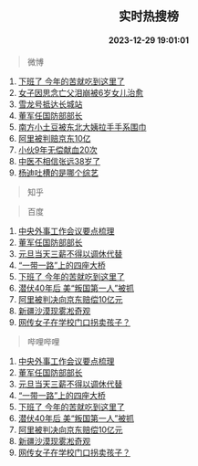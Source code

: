 <div align="center"><h2>实时热搜榜</h2><h4>2023-12-29 19:01:01</h4></div>

> 微博  

1. [下班了 今年的苦就吃到这里了](https://s.weibo.com/weibo?q=%E4%B8%8B%E7%8F%AD%E4%BA%86%20%E4%BB%8A%E5%B9%B4%E7%9A%84%E8%8B%A6%E5%B0%B1%E5%90%83%E5%88%B0%E8%BF%99%E9%87%8C%E4%BA%86&t=31&band_rank=1&Refer=top)<br />
2. [女子因思念亡父泪崩被6岁女儿治愈](https://s.weibo.com/weibo?q=%23%E5%A5%B3%E5%AD%90%E5%9B%A0%E6%80%9D%E5%BF%B5%E4%BA%A1%E7%88%B6%E6%B3%AA%E5%B4%A9%E8%A2%AB6%E5%B2%81%E5%A5%B3%E5%84%BF%E6%B2%BB%E6%84%88%23&t=31&band_rank=2&Refer=top)<br />
3. [雪龙号抵达长城站](https://s.weibo.com/weibo?q=%23%E9%9B%AA%E9%BE%99%E5%8F%B7%E6%8A%B5%E8%BE%BE%E9%95%BF%E5%9F%8E%E7%AB%99%23&t=31&band_rank=3&Refer=top)<br />
4. [董军任国防部部长](https://s.weibo.com/weibo?q=%23%E8%91%A3%E5%86%9B%E4%BB%BB%E5%9B%BD%E9%98%B2%E9%83%A8%E9%83%A8%E9%95%BF%23&t=31&band_rank=4&Refer=top)<br />
5. [南方小土豆被东北大姨拉手手系围巾](https://s.weibo.com/weibo?q=%23%E5%8D%97%E6%96%B9%E5%B0%8F%E5%9C%9F%E8%B1%86%E8%A2%AB%E4%B8%9C%E5%8C%97%E5%A4%A7%E5%A7%A8%E6%8B%89%E6%89%8B%E6%89%8B%E7%B3%BB%E5%9B%B4%E5%B7%BE%23&t=31&band_rank=5&Refer=top)<br />
6. [阿里被判赔京东10亿](https://s.weibo.com/weibo?q=%23%E9%98%BF%E9%87%8C%E8%A2%AB%E5%88%A4%E8%B5%94%E4%BA%AC%E4%B8%9C10%E4%BA%BF%23&t=31&band_rank=6&Refer=top)<br />
7. [小伙9年无偿献血20次](https://s.weibo.com/weibo?q=%23%E5%B0%8F%E4%BC%999%E5%B9%B4%E6%97%A0%E5%81%BF%E7%8C%AE%E8%A1%8020%E6%AC%A1%23&t=31&band_rank=7&Refer=top)<br />
8. [中医不相信张远38岁了](https://s.weibo.com/weibo?q=%E4%B8%AD%E5%8C%BB%E4%B8%8D%E7%9B%B8%E4%BF%A1%E5%BC%A0%E8%BF%9C38%E5%B2%81%E4%BA%86&t=31&band_rank=8&Refer=top)<br />
9. [杨迪吐槽的是哪个综艺](https://s.weibo.com/weibo?q=%E6%9D%A8%E8%BF%AA%E5%90%90%E6%A7%BD%E7%9A%84%E6%98%AF%E5%93%AA%E4%B8%AA%E7%BB%BC%E8%89%BA&t=31&band_rank=9&Refer=top)<br />

> 知乎  


> 百度  

1. [中央外事工作会议要点梳理](https://www.baidu.com/s?wd=%E4%B8%AD%E5%A4%AE%E5%A4%96%E4%BA%8B%E5%B7%A5%E4%BD%9C%E4%BC%9A%E8%AE%AE%E8%A6%81%E7%82%B9%E6%A2%B3%E7%90%86&sa=fyb_news&rsv_dl=fyb_news)<br />
2. [董军任国防部部长](https://www.baidu.com/s?wd=%E8%91%A3%E5%86%9B%E4%BB%BB%E5%9B%BD%E9%98%B2%E9%83%A8%E9%83%A8%E9%95%BF&sa=fyb_news&rsv_dl=fyb_news)<br />
3. [元旦当天三薪不得以调休代替](https://www.baidu.com/s?wd=%E5%85%83%E6%97%A6%E5%BD%93%E5%A4%A9%E4%B8%89%E8%96%AA%E4%B8%8D%E5%BE%97%E4%BB%A5%E8%B0%83%E4%BC%91%E4%BB%A3%E6%9B%BF&sa=fyb_news&rsv_dl=fyb_news)<br />
4. [“一带一路”上的四座大桥](https://www.baidu.com/s?wd=%E2%80%9C%E4%B8%80%E5%B8%A6%E4%B8%80%E8%B7%AF%E2%80%9D%E4%B8%8A%E7%9A%84%E5%9B%9B%E5%BA%A7%E5%A4%A7%E6%A1%A5&sa=fyb_news&rsv_dl=fyb_news)<br />
5. [下班了 今年的苦就吃到这里了](https://www.baidu.com/s?wd=%E4%B8%8B%E7%8F%AD%E4%BA%86+%E4%BB%8A%E5%B9%B4%E7%9A%84%E8%8B%A6%E5%B0%B1%E5%90%83%E5%88%B0%E8%BF%99%E9%87%8C%E4%BA%86&sa=fyb_news&rsv_dl=fyb_news)<br />
6. [潜伏40年后 美“叛国第一人”被抓](https://www.baidu.com/s?wd=%E6%BD%9C%E4%BC%8F40%E5%B9%B4%E5%90%8E+%E7%BE%8E%E2%80%9C%E5%8F%9B%E5%9B%BD%E7%AC%AC%E4%B8%80%E4%BA%BA%E2%80%9D%E8%A2%AB%E6%8A%93&sa=fyb_news&rsv_dl=fyb_news)<br />
7. [阿里被判决向京东赔偿10亿元](https://www.baidu.com/s?wd=%E9%98%BF%E9%87%8C%E8%A2%AB%E5%88%A4%E5%86%B3%E5%90%91%E4%BA%AC%E4%B8%9C%E8%B5%94%E5%81%BF10%E4%BA%BF%E5%85%83&sa=fyb_news&rsv_dl=fyb_news)<br />
8. [新疆沙漠现雾凇奇观](https://www.baidu.com/s?wd=%E6%96%B0%E7%96%86%E6%B2%99%E6%BC%A0%E7%8E%B0%E9%9B%BE%E5%87%87%E5%A5%87%E8%A7%82&sa=fyb_news&rsv_dl=fyb_news)<br />
9. [网传女子在学校门口拐卖孩子？](https://www.baidu.com/s?wd=%E7%BD%91%E4%BC%A0%E5%A5%B3%E5%AD%90%E5%9C%A8%E5%AD%A6%E6%A0%A1%E9%97%A8%E5%8F%A3%E6%8B%90%E5%8D%96%E5%AD%A9%E5%AD%90%EF%BC%9F&sa=fyb_news&rsv_dl=fyb_news)<br />

> 哔哩哔哩  

1. [中央外事工作会议要点梳理](https://www.baidu.com/s?wd=%E4%B8%AD%E5%A4%AE%E5%A4%96%E4%BA%8B%E5%B7%A5%E4%BD%9C%E4%BC%9A%E8%AE%AE%E8%A6%81%E7%82%B9%E6%A2%B3%E7%90%86&sa=fyb_news&rsv_dl=fyb_news)<br />
2. [董军任国防部部长](https://www.baidu.com/s?wd=%E8%91%A3%E5%86%9B%E4%BB%BB%E5%9B%BD%E9%98%B2%E9%83%A8%E9%83%A8%E9%95%BF&sa=fyb_news&rsv_dl=fyb_news)<br />
3. [元旦当天三薪不得以调休代替](https://www.baidu.com/s?wd=%E5%85%83%E6%97%A6%E5%BD%93%E5%A4%A9%E4%B8%89%E8%96%AA%E4%B8%8D%E5%BE%97%E4%BB%A5%E8%B0%83%E4%BC%91%E4%BB%A3%E6%9B%BF&sa=fyb_news&rsv_dl=fyb_news)<br />
4. [“一带一路”上的四座大桥](https://www.baidu.com/s?wd=%E2%80%9C%E4%B8%80%E5%B8%A6%E4%B8%80%E8%B7%AF%E2%80%9D%E4%B8%8A%E7%9A%84%E5%9B%9B%E5%BA%A7%E5%A4%A7%E6%A1%A5&sa=fyb_news&rsv_dl=fyb_news)<br />
5. [下班了 今年的苦就吃到这里了](https://www.baidu.com/s?wd=%E4%B8%8B%E7%8F%AD%E4%BA%86+%E4%BB%8A%E5%B9%B4%E7%9A%84%E8%8B%A6%E5%B0%B1%E5%90%83%E5%88%B0%E8%BF%99%E9%87%8C%E4%BA%86&sa=fyb_news&rsv_dl=fyb_news)<br />
6. [潜伏40年后 美“叛国第一人”被抓](https://www.baidu.com/s?wd=%E6%BD%9C%E4%BC%8F40%E5%B9%B4%E5%90%8E+%E7%BE%8E%E2%80%9C%E5%8F%9B%E5%9B%BD%E7%AC%AC%E4%B8%80%E4%BA%BA%E2%80%9D%E8%A2%AB%E6%8A%93&sa=fyb_news&rsv_dl=fyb_news)<br />
7. [阿里被判决向京东赔偿10亿元](https://www.baidu.com/s?wd=%E9%98%BF%E9%87%8C%E8%A2%AB%E5%88%A4%E5%86%B3%E5%90%91%E4%BA%AC%E4%B8%9C%E8%B5%94%E5%81%BF10%E4%BA%BF%E5%85%83&sa=fyb_news&rsv_dl=fyb_news)<br />
8. [新疆沙漠现雾凇奇观](https://www.baidu.com/s?wd=%E6%96%B0%E7%96%86%E6%B2%99%E6%BC%A0%E7%8E%B0%E9%9B%BE%E5%87%87%E5%A5%87%E8%A7%82&sa=fyb_news&rsv_dl=fyb_news)<br />
9. [网传女子在学校门口拐卖孩子？](https://www.baidu.com/s?wd=%E7%BD%91%E4%BC%A0%E5%A5%B3%E5%AD%90%E5%9C%A8%E5%AD%A6%E6%A0%A1%E9%97%A8%E5%8F%A3%E6%8B%90%E5%8D%96%E5%AD%A9%E5%AD%90%EF%BC%9F&sa=fyb_news&rsv_dl=fyb_news)<br />
